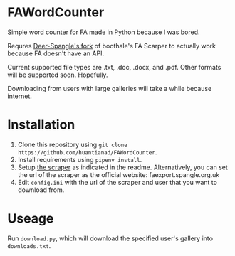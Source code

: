 # FAWordCounter
Simple word counter for FA made in Python because I was bored.

Requres [Deer-Spangle's fork](https://github.com/Deer-Spangle/faexport) of boothale's FA Scarper to actually work because FA doesn't have an API.

Current supported file types are .txt, .doc, .docx, and .pdf. Other formats will be supported soon. Hopefully.

Downloading from users with large galleries will take a while because internet.

# Installation
1. Clone this repository using `git clone https://github.com/huantianad/FAWordCounter`.
2. Install requirements using `pipenv install`.
3. Setup [the scraper](https://github.com/Deer-Spangle/faexport) as indicated in the readme. Alternatively, you can set the url of the scraper as the official website: faexport.spangle.org.uk
4. Edit `config.ini` with the url of the scraper and user that you want to download from.

# Useage
Run `download.py`, which will download the specified user's gallery into `downloads.txt`. 
